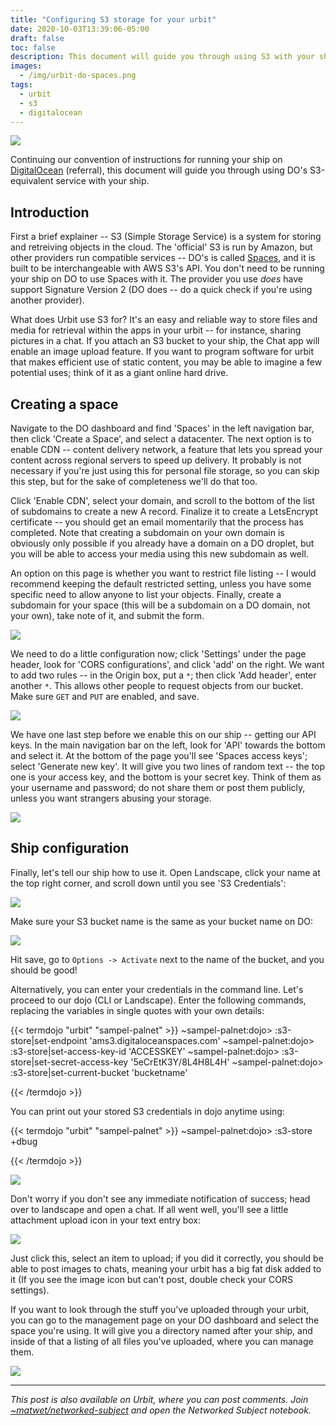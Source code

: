 ```yaml
---
title: "Configuring S3 storage for your urbit"
date: 2020-10-03T13:39:06-05:00
draft: false
toc: false
description: This document will guide you through using S3 with your ship.
images:
  - /img/urbit-do-spaces.png
tags: 
  - urbit
  - s3
  - digitalocean
---
```


[![](/img/urbit-do-spaces.png)]()

Continuing our convention of instructions for running your ship on [DigitalOcean](https://m.do.co/c/4da920651e1a) (referral), this document will guide you through using DO's S3-equivalent service with your ship.


## Introduction 

First a brief explainer -- S3 (Simple Storage Service) is a system for storing and retreiving objects in the cloud. The 'official' S3 is run by Amazon, but other providers run compatible services -- DO's is called [Spaces](https://www.digitalocean.com/products/spaces/), and it is built to be interchangeable with AWS S3's API. You don't need to be running your ship on DO to use Spaces with it. The provider you use *does* have support Signature Version 2 (DO does -- do a quick check if you're using another provider).

What does Urbit use S3 for? It's an easy and reliable way to store files and media for retrieval within the apps in your urbit -- for instance, sharing pictures in a chat. If you attach an S3 bucket to your ship, the Chat app will enable an image upload feature. If you want to program software for urbit that makes efficient use of static content, you may be able to imagine a few potential uses; think of it as a giant online hard drive.

## Creating a space

Navigate to the DO dashboard and find 'Spaces' in the left navigation bar, then click 'Create a Space', and select a datacenter. The next option is to enable CDN -- content delivery network, a feature that lets you spread your content across regional servers to speed up delivery. It probably is not necessary if you're just using this for personal file storage, so you can skip this step, but for the sake of completeness we'll do that too. 

Click 'Enable CDN', select your domain, and scroll to the bottom of the list of subdomains to create a new A record. Finalize it to create a LetsEncrypt certificate -- you should get an email momentarily that the process has completed. Note that creating a subdomain on your own domain is obviously only possible if you already have a domain on a DO droplet, but you will be able to access your media using this new subdomain as well.

An option on this page is whether you want to restrict file listing -- I would recommend keeping the default restricted setting, unless you have some specific need to allow anyone to list your objects. Finally, create a subdomain for your space (this will be a subdomain on a DO domain, not your own), take note of it, and submit the form.

[![](/img/spaces-1.png)]()

We need to do a little configuration now; click 'Settings' under the page header, look for 'CORS configurations', and click 'add' on the right. We want to add two rules -- in the Origin box, put a `*`; then click 'Add header', enter another `*`. This allows other people to request objects from our bucket. Make sure `GET` and `PUT` are enabled, and save. 

[![](/img/spaces-2.png)]()

We have one last step before we enable this on our ship -- getting our API keys. In the main navigation bar on the left, look for 'API' towards the bottom and select it. At the bottom of the page you'll see 'Spaces access keys'; select 'Generate new key'. It will give you two lines of random text -- the top one is your access key, and the bottom is your secret key. Think of them as your username and password; do not share them or post them publicly, unless you want strangers abusing your storage.

[![](/img/spaces-3.png)]()

## Ship configuration

 Finally, let's tell our ship how to use it. Open Landscape, click your name at the top right corner, and scroll down until you see 'S3 Credentials':

 [![](/img/s3-settings.png)]()

 Make sure your S3 bucket name is the same as your bucket name on DO:

 [![](/img/bucket-endpoint.png)]()

 Hit save, go to `Options -> Activate` next to the name of the bucket, and you should be good!

 Alternatively, you can enter your credentials in the command line. Let's proceed to our dojo (CLI or Landscape). Enter the following commands, replacing the variables in single quotes with your own details:

{{< termdojo "urbit" "sampel-palnet" >}}
~sampel-palnet:dojo> :s3-store|set-endpoint 'ams3.digitaloceanspaces.com'
~sampel-palnet:dojo> :s3-store|set-access-key-id 'ACCESSKEY'
~sampel-palnet:dojo> :s3-store|set-secret-access-key '5eCrEtK3Y/8L4H8L4H'
~sampel-palnet:dojo> :s3-store|set-current-bucket 'bucketname'
 
  
{{< /termdojo >}}

You can print out your stored S3 credentials in dojo anytime using:

{{< termdojo "urbit" "sampel-palnet" >}}
~sampel-palnet:dojo> :s3-store +dbug
 
  
{{< /termdojo >}}

[![](/img/urbit-s3.png)]()	


Don't worry if you don't see any immediate notification of success; head over to landscape and open a chat. If all went well, you'll see a little attachment upload icon in your text entry box:

[![](/img/spaces-4.png)]()

Just click this, select an item to upload; if you did it correctly, you should be able to post images to chats, meaning your urbit has a big fat disk added to it (If you see the image icon but can't post, double check your CORS settings).

If you want to look through the stuff you've uploaded through your urbit, you can go to the management page on your DO dashboard and select the space you're using. It will give you a directory named after your ship, and inside of that a listing of all files you've uploaded, where you can manage them.

[![](/img/spaces-5.png)]()

---

*This post is also available on Urbit, where you can post comments. Join [~matwet/networked-subject](web+urbitgraph://group/~matwet/networked-subject/) and open the Networked Subject notebook.*